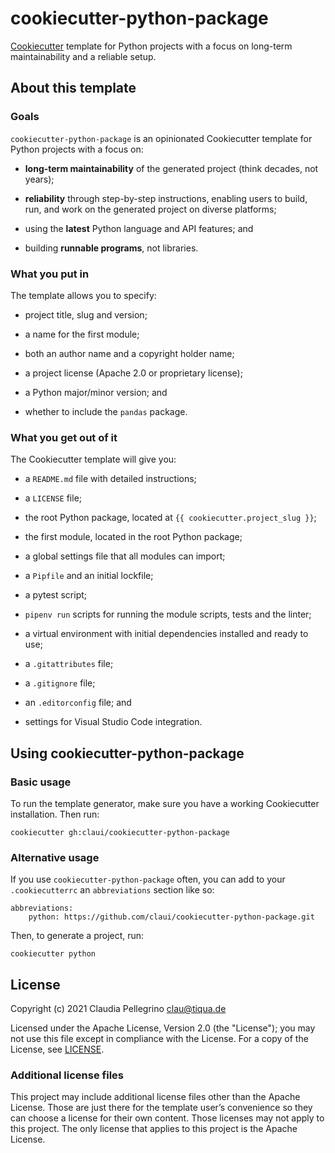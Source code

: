 # cookiecutter-python-package

[Cookiecutter](https://github.com/cookiecutter/cookiecutter)
template for Python projects with a focus on long-term
maintainability and a reliable setup.

## About this template

### Goals

`cookiecutter-python-package` is an opinionated Cookiecutter template
for Python projects with a focus on:

- **long-term maintainability** of the generated project (think
  decades, not years);

- **reliability** through step-by-step instructions, enabling users
  to build, run, and work on the generated project on diverse
  platforms;

- using the **latest** Python language and API features; and

- building **runnable programs**, not libraries.

### What you put in

The template allows you to specify:

- project title, slug and version;

- a name for the first module;

- both an author name and a copyright holder name;

- a project license (Apache 2.0 or proprietary license);

- a Python major/minor version; and

- whether to include the `pandas` package.

### What you get out of it

The Cookiecutter template will give you:

- a `README.md` file with detailed instructions;

- a `LICENSE` file;

- the root Python package, located at `{{ cookiecutter.project_slug }}`;

- the first module, located in the root Python package;

- a global settings file that all modules can import;

- a `Pipfile` and an initial lockfile;

- a pytest script;

- `pipenv run` scripts for running the module scripts, tests and the
  linter;

- a virtual environment with initial dependencies installed and
  ready to use;

- a `.gitattributes` file;

- a `.gitignore` file;

- an `.editorconfig` file; and

- settings for Visual Studio Code integration.


## Using cookiecutter-python-package

### Basic usage

To run the template generator, make sure you have a working
Cookiecutter installation. Then run:

```
cookiecutter gh:claui/cookiecutter-python-package
```

### Alternative usage

If you use `cookiecutter-python-package` often, you can add to your
`.cookiecutterrc` an `abbreviations` section like so:

```
abbreviations:
    python: https://github.com/claui/cookiecutter-python-package.git
```

Then, to generate a project, run:

```
cookiecutter python
```


## License

Copyright (c) 2021 Claudia Pellegrino <clau@tiqua.de>

Licensed under the Apache License, Version 2.0 (the "License");
you may not use this file except in compliance with the License.
For a copy of the License, see [LICENSE](LICENSE).

### Additional license files

This project may include additional license files other than the
Apache License. Those are just there for the template user’s
convenience so they can choose a license for their own content.
Those licenses may not apply to this project. The only license
that applies to this project is the Apache License.
